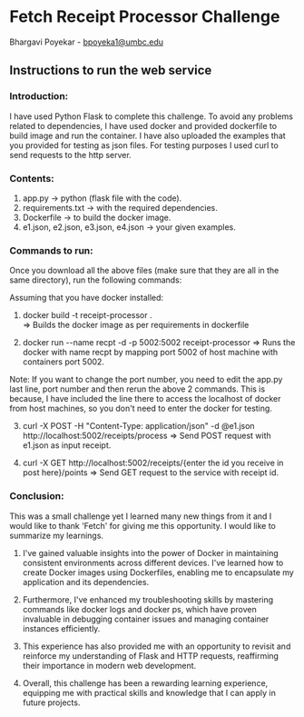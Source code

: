 # Fetch Receipt Processor Challenge
Bhargavi Poyekar - bpoyeka1@umbc.edu

## Instructions to run the web service

### Introduction:

I have used Python Flask to complete this challenge. To avoid any problems related to dependencies, I have used docker and provided dockerfile to build image and run the container. I have also uploaded the examples that you provided for testing as json files. For testing purposes I used curl to send requests to the http server. 

### Contents:

1. app.py -> python (flask file with the code).
2. requirements.txt -> with the required dependencies.
3. Dockerfile -> to build the docker image. 
4. e1.json, e2.json, e3.json, e4.json -> your given examples.

### Commands to run:

Once you download all the above files (make sure that they are all in the same directory), run the following commands:

Assuming that you have docker installed:

1. docker build -t receipt-processor .  
=> Builds the docker image as per requirements in dockerfile

2. docker run --name recpt -d -p 5002:5002 receipt-processor
=> Runs the docker with name recpt by mapping port 5002 of host machine with containers port 5002.

Note: If you want to change the port number, you need to edit the app.py last line, port number and then rerun the above 2 commands. This is because, I have included the line there to access the localhost of docker from host machines, so you don't need to enter the docker for testing. 

3. curl -X POST -H "Content-Type: application/json" -d @e1.json http://localhost:5002/receipts/process
=> Send POST request with e1.json as input receipt.

4. curl -X GET http://localhost:5002/receipts/{enter the id you receive in post here}/points
=> Send GET request to the service with receipt id.

### Conclusion:

This was a small challenge yet I learned many new things from it and I would like to thank 'Fetch' for giving me this opportunity. I would like to summarize my learnings. 

1. I've gained valuable insights into the power of Docker in maintaining consistent environments across different devices. I've learned how to create Docker images using Dockerfiles, enabling me to encapsulate my application and its dependencies.

2. Furthermore, I've enhanced my troubleshooting skills by mastering commands like docker logs and docker ps, which have proven invaluable in debugging container issues and managing container instances efficiently.

3. This experience has also provided me with an opportunity to revisit and reinforce my understanding of Flask and HTTP requests, reaffirming their importance in modern web development.

4. Overall, this challenge has been a rewarding learning experience, equipping me with practical skills and knowledge that I can apply in future projects.







